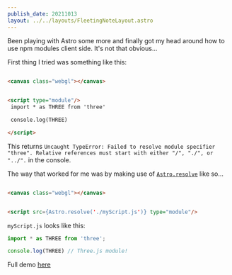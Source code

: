```yaml
---
publish_date: 20211013    
layout: ../../layouts/FleetingNoteLayout.astro
---
```


Been playing with Astro some more and finally got my head around how to use npm modules client side. It's not that obvious...

First thing I tried was something like this:

```html

<canvas class="webgl"></canvas>

  
<script type="module"/> 
 import * as THREE from 'three'

 console.log(THREE)

</script>
```


This returns `Uncaught TypeError: Failed to resolve module specifier "three". Relative references must start with either "/", "./", or "../".` in the console.



The way that worked for me was by making use of [`Astro.resolve`](https://docs.astro.build/es/reference/api-reference/#astroresolve) like so...

```html

<canvas class="webgl"></canvas>


<script src={Astro.resolve('./myScript.js')} type="module"/>
```

`myScript.js` looks like this:


```js
import * as THREE from 'three';

console.log(THREE) // Three.js module!

```

Full demo [here](https://stackblitz.com/edit/astro-qp2xde?file=src%2Fcomponents%2FTest.astro)
